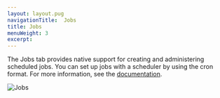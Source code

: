 ```yaml
---
layout: layout.pug
navigationTitle:  Jobs
title: Jobs
menuWeight: 3
excerpt:
---
```


The Jobs tab provides native support for creating and administering scheduled jobs. You can set up jobs with a scheduler by using the cron format. For more information, see the [documentation](/mesosphere/dcos/1.9/deploying-jobs/).

![Jobs](/mesosphere/dcos/1.9/img/jobs-ee.png)
